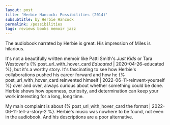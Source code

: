 ```yaml
---
layout: post
title: 'Herbie Hancock: Possibilities (2014)'
subsubtitle: by Herbie Hancock
permalink: /possibilities
tags: reviews books memoir jazz
---
```


The audiobook narrated by Herbie is great.
His impression of Miles is hilarious.
<!--more-->

It's not a beautifully written memoir like Patti Smith's _Just Kids_ or Tara Westover's {% post_url_with_hover_card _Educated_ | 2020-04-26-educated %}, but it's a worthy story.
It's fascinating to see how Herbie's collaborations pushed his career forward and how he {% post_url_with_hover_card reinvented himself | 2022-06-11-reinvent-yourself %} over and over, always curious about whether something could be done.
Herbie shows how openness, curiosity, and determination can keep your work interesting for a long, long time.

My main complaint is about {% post_url_with_hover_card the format | 2022-06-11-tell-a-story-2 %}.
Herbie's music was nowhere to be found, not even in the audiobook.
And his descriptions are a poor alternative.
